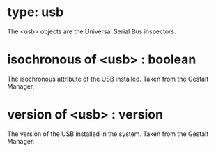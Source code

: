 # type: usb

The &lt;usb&gt; objects are the Universal Serial Bus inspectors.

# isochronous of &lt;usb&gt; : boolean

The isochronous attribute of the USB installed. Taken from the Gestalt Manager.

# version of &lt;usb&gt; : version

The version of the USB installed in the system. Taken from the Gestalt Manager.
